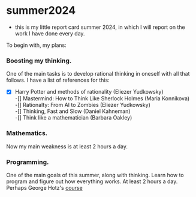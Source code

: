 # summer2024 
- this is my little report card summer 2024, in which I will report on the work I have done every day. 

To begin with, my plans:

### Boosting my thinking.
   One of the main tasks is to develop rational thinking in oneself with all that follows. I have a list of references for this:   
   -[x] Harry Potter and methods of rationality (Eliezer Yudkowsky)    
   -[] Mastermind: How to Think Like Sherlock Holmes (Maria Konnikova)  
   -[] Rationalty: From AI to Zombies (Eliezer Yudkowsky)                
   -[] Thinking, Fast and Slow (Daniel Kahneman)                         
   -[] Think like a mathematician (Barbara Oakley)                      
    
### Mathematics.
   Now my main weakness is at least 2 hours a day.

### Programming.
   One of the main goals of this summer, along with thinking. Learn how to program and figure out how everything works. At least 2 hours a day. 
   Perhaps George Hotz's [course](https://github.com/geohot/fromthetransistor)
